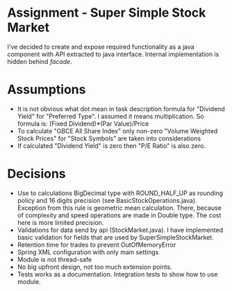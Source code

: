 Assignment - Super Simple Stock Market
======
I've decided to create and expose required functionality as a java component with API extracted to java interface. Internal implementation is hidden behind *facade*.

Assumptions
======
  *  It is not obvious what dot mean in task description formula for "Dividend Yield" for "Preferred Type". I assumed it means multiplication. So formula is: (Fixed Dividend)*(Par Value)/Price
  *  To calculate "GBCE All Share Index" only non-zero "Volume Weighted Stock Prices" for "Stock Symbols" are taken into considerations
  *  If calculated "Dividend Yield" is zero then "P/E Ratio" is also zero.

Decisions
======
  *  Use to calculations BigDecimal type with ROUND_HALF_UP as rounding policy and 16 digits precision (see BasicStockOperations.java). Exception from this rule is geometric mean calculation. There, because of complexity and speed operations are made in Double type. The cost here is more limited precision.
  *  Validations for data send by api (StockMarket.java). I have implemented basic validation for fields that are used by SuperSimpleStockMarket.
  *  Retention time for trades to prevent OutOfMemoryError
  *  Spring XML configuration with only main settings
  *  Module is not thread-safe
  *  No big upfront design, not too much extension points.
  *  Tests works as a documentation. Integration tests to show how to use module.


